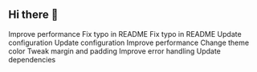 ## Hi there 👋

<!--
**JoeDaddy713/JoeDaddy713** is a ✨ _special_ ✨ repository because its `README.md` (this file) appears on your GitHub profile.

Here are some ideas to get you started:

- 🔭 I’m currently working on ...
- 🌱 I’m currently learning ...
- 👯 I’m looking to collaborate on ...
- 🤔 I’m looking for help with ...
- 💬 Ask me about ...
- 📫 How to reach me: ...
- 😄 Pronouns: ...
- ⚡ Fun fact: ...
-->
Improve performance
Fix typo in README
Fix typo in README
Update configuration
Update configuration
Improve performance
Change theme color
Tweak margin and padding
Improve error handling
Update dependencies
